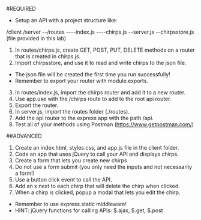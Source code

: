 #REQUIRED

- Setup an API with a project structure like:

/client
/server
--/routes
----index.js
----chirps.js
--server.js
--chirpsstore.js (file provided in this lab)

1. In routes/chirps.js, create GET, POST, PUT, DELETE methods on a router that is created in chirps.js.
2. Import chirpsstore, and use it to read and write chirps to the json file.

- The json file will be created the first time you run successfully!
- Remember to export your router with module.exports.

3. In routes/index.js, import the chirps router and add it to a new router.
4. Use app.use with the /chirps route to add to the root api router.
5. Export the router.
6. In server.js, import the routes folder (./routes).
7. Add the api router to the express app with the path /api.
8. Test all of your methods using Postman (https://www.getpostman.com/)

##ADVANCED

1. Create an index.html, styles.css, and app.js file in the client folder.
2. Code an app that uses jQuery to call your API and displays chirps.
3. Create a form that lets you create new chirps
4. Do not use a form submit (you only need the inputs and not necessarily a form!)
5. Use a button click event to call the API.
6. Add an x next to each chirp that will delete the chirp when clicked.
7. When a chirp is clicked, popup a modal that lets you edit the chirp.

- Remember to use express.static middleware!
- HINT: jQuery functions for calling APIs: $.ajax, $.get, \$.post
